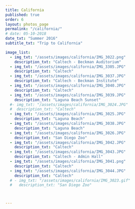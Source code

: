 ```yaml
---
title: California
published: true
order: 6
layout: photos_page
permalink: "/california/"
# date: 05-10-2018
date_txt: "Summer 2016"
subtitle_txt: "Trip to California"

image_list:
  - img_txt: "/assets/images/california/IMG_3022.png"
    description_txt: "Caltech - Beckman Auditorium"
  - img_txt: "/assets/images/california/IMG_3305.JPG"
    description_txt: "Caltech"
  - img_txt: "/assets/images/california/IMG_3037.JPG"
    description_txt: "Caltech - Beckman Institute"
  - img_txt: "/assets/images/california/IMG_3040.JPG"
    description_txt: "Caltech"
  - img_txt: "/assets/images/california/IMG_3039.JPG"
    description_txt: "Laguna Beach Sunset"
  #- img_txt: "/assets/images/california/IMG_3024.JPG"
  #  description_txt: "Caltech"
  - img_txt: "/assets/images/california/IMG_3025.JPG"
    description_txt: "Laguna Beach"
  - img_txt: "/assets/images/california/IMG_3038.JPG"
    description_txt: "Laguna Beach"
  - img_txt: "/assets/images/california/IMG_3026.JPG"
    description_txt: "San Diego Zoo"
  - img_txt: "/assets/images/california/IMG_3042.JPG"
    description_txt: "Caltech"
  - img_txt: "/assets/images/california/IMG_3043.JPG"
    description_txt: "Caltech - Admin Hall"
  - img_txt: "/assets/images/california/IMG_3041.png"
    description_txt: "Caltech"
  - img_txt: "/assets/images/california/IMG_3044.JPG"
    description_txt: "Caltech"
  # - img_txt: "/assets/images/california/IMG_3023.gif"
  #   description_txt: "San Diego Zoo"



---
```

